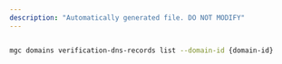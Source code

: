 ```yaml
---
description: "Automatically generated file. DO NOT MODIFY"
---
```


```bash

mgc domains verification-dns-records list --domain-id {domain-id}

```